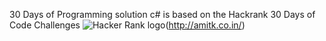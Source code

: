 30 Days of Programming solution c# is based on the Hackrank 30 Days of Code Challenges
![Hacker Rank logo](hackrank.svg)(http://amitk.co.in/)